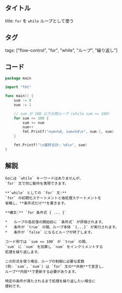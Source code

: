 ## タイトル
title: `for` を `while` ループとして使う

## タグ
tags: ["flow-control", "for", "while", "ループ", "繰り返し"]

## コード
```go
package main

import "fmt"

func main() {
	sum := 0
	num := 1

	// sum が 100 以下の間ループ (while sum <= 100)
	for sum <= 100 {
		sum += num
		num++
		fmt.Printf("num=%d, sum=%d\n", num-1, sum)
	}

	fmt.Printf("\n最終合計: %d\n", sum)
}
```

## 解説
```text
Goには `while` キーワードはありませんが、
`for` 文で同じ動作を実現できます。

**`while` としての `for` 文:**
`for` の初期化ステートメントと後処理ステートメントを
省略し、**条件式だけ**を書きます。

**構文:** `for 条件式 { ... }`

*   ループの各反復の開始前に `条件式` が評価されます。
*   条件が `true` の間、ループ本体 `{...}` が実行されます。
*   条件が `false` になるとループが終了します。

コード例では `sum <= 100` が `true` の間、
`sum` に `num` を加算し `num` をインクリメントする
処理を繰り返します。

この形式を使う場合、ループの制御に必要な変数
(例: `sum`, `num`) は `for` 文の**外側**で宣言し、
ループ**内部**で更新する必要があります。

特定の条件が満たされるまで処理を繰り返したい場合に
便利です。